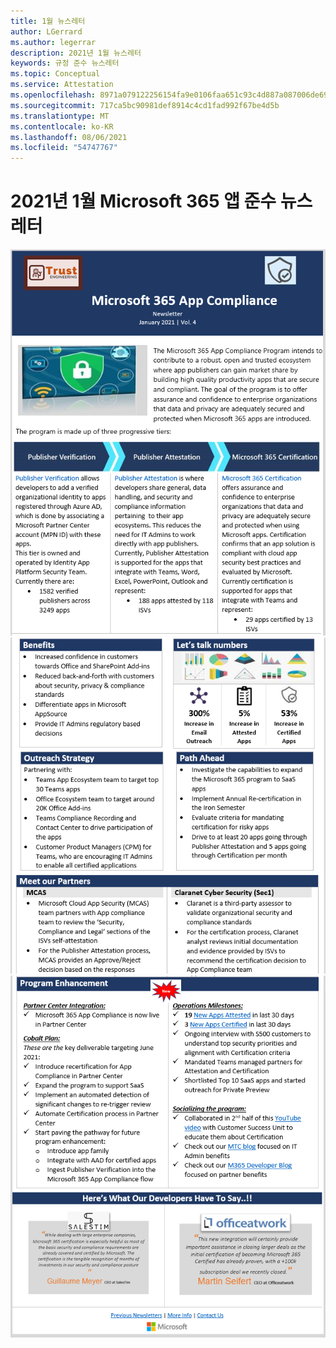 ```yaml
---
title: 1월 뉴스레터
author: LGerrard
ms.author: legerrar
description: 2021년 1월 뉴스레터
keywords: 규정 준수 뉴스레터
ms.topic: Conceptual
ms.service: Attestation
ms.openlocfilehash: 8971a079122256154fa9e0106faa651c93c4d887a087006de69cc832a9eb1439
ms.sourcegitcommit: 717ca5bc90981def8914c4cd1fad992f67be4d5b
ms.translationtype: MT
ms.contentlocale: ko-KR
ms.lasthandoff: 08/06/2021
ms.locfileid: "54747767"
---
```

# <a name="january-2021-microsoft-365-app-compliance-newsletter"></a>2021년 1월 Microsoft 365 앱 준수 뉴스레터

![Alt 텍스트 ](../media/Jan1.PNG)
 ![ Alt 텍스트 ](../media/Jan2.PNG)
 ![ Alt 텍스트](../media/Jan3.PNG)
